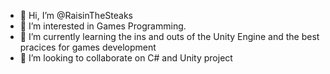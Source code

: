 - 👋 Hi, I’m @RaisinTheSteaks
- 👀 I’m interested in Games Programming. 
- 🌱 I’m currently learning the ins and outs of the Unity Engine and the best pracices for games development
- 💞️ I’m looking to collaborate on C# and Unity project


<!---
RaisinTheSteaks/RaisinTheSteaks is a ✨ special ✨ repository because its `README.md` (this file) appears on your GitHub profile.
You can click the Preview link to take a look at your changes.
--->
